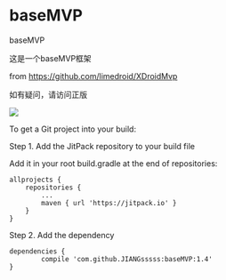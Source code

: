 # baseMVP

baseMVP

这是一个baseMVP框架

from  https://github.com/limedroid/XDroidMvp

如有疑问，请访问正版

[![](https://jitpack.io/v/JIANGsssss/baseMVP.svg)](https://jitpack.io/#JIANGsssss/baseMVP)


To get a Git project into your build:

Step 1. Add the JitPack repository to your build file

Add it in your root build.gradle at the end of repositories:

	allprojects {
		repositories {
			...
			maven { url 'https://jitpack.io' }
		}
	}

Step 2. Add the dependency

	dependencies {
	        compile 'com.github.JIANGsssss:baseMVP:1.4'
	}


